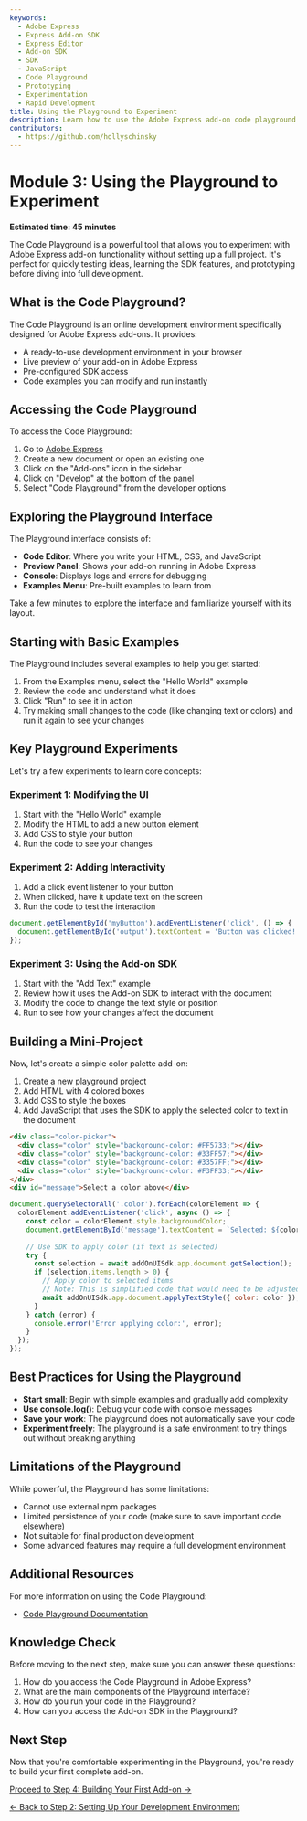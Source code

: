 ```yaml
---
keywords:
  - Adobe Express
  - Express Add-on SDK
  - Express Editor
  - Add-on SDK
  - SDK
  - JavaScript
  - Code Playground
  - Prototyping
  - Experimentation
  - Rapid Development
title: Using the Playground to Experiment
description: Learn how to use the Adobe Express add-on code playground for rapid prototyping and experimentation.
contributors:
  - https://github.com/hollyschinsky
---
```


# Module 3: Using the Playground to Experiment

**Estimated time: 45 minutes**

The Code Playground is a powerful tool that allows you to experiment with Adobe Express add-on functionality without setting up a full project. It's perfect for quickly testing ideas, learning the SDK features, and prototyping before diving into full development.

## What is the Code Playground?

The Code Playground is an online development environment specifically designed for Adobe Express add-ons. It provides:

- A ready-to-use development environment in your browser
- Live preview of your add-on in Adobe Express
- Pre-configured SDK access
- Code examples you can modify and run instantly

## Accessing the Code Playground

To access the Code Playground:

1. Go to [Adobe Express](https://new.express.adobe.com/)
2. Create a new document or open an existing one
3. Click on the "Add-ons" icon in the sidebar
4. Click on "Develop" at the bottom of the panel
5. Select "Code Playground" from the developer options

## Exploring the Playground Interface

The Playground interface consists of:

- **Code Editor**: Where you write your HTML, CSS, and JavaScript
- **Preview Panel**: Shows your add-on running in Adobe Express
- **Console**: Displays logs and errors for debugging
- **Examples Menu**: Pre-built examples to learn from

Take a few minutes to explore the interface and familiarize yourself with its layout.

## Starting with Basic Examples

The Playground includes several examples to help you get started:

1. From the Examples menu, select the "Hello World" example
2. Review the code and understand what it does
3. Click "Run" to see it in action
4. Try making small changes to the code (like changing text or colors) and run it again to see your changes

## Key Playground Experiments

Let's try a few experiments to learn core concepts:

### Experiment 1: Modifying the UI

1. Start with the "Hello World" example
2. Modify the HTML to add a new button element
3. Add CSS to style your button
4. Run the code to see your changes

### Experiment 2: Adding Interactivity

1. Add a click event listener to your button
2. When clicked, have it update text on the screen
3. Run the code to test the interaction

```javascript
document.getElementById('myButton').addEventListener('click', () => {
  document.getElementById('output').textContent = 'Button was clicked!';
});
```

### Experiment 3: Using the Add-on SDK

1. Start with the "Add Text" example
2. Review how it uses the Add-on SDK to interact with the document
3. Modify the code to change the text style or position
4. Run to see how your changes affect the document

## Building a Mini-Project

Now, let's create a simple color palette add-on:

1. Create a new playground project
2. Add HTML with 4 colored boxes
3. Add CSS to style the boxes
4. Add JavaScript that uses the SDK to apply the selected color to text in the document

```html
<div class="color-picker">
  <div class="color" style="background-color: #FF5733;"></div>
  <div class="color" style="background-color: #33FF57;"></div>
  <div class="color" style="background-color: #3357FF;"></div>
  <div class="color" style="background-color: #F3FF33;"></div>
</div>
<div id="message">Select a color above</div>
```

```javascript
document.querySelectorAll('.color').forEach(colorElement => {
  colorElement.addEventListener('click', async () => {
    const color = colorElement.style.backgroundColor;
    document.getElementById('message').textContent = `Selected: ${color}`;
    
    // Use SDK to apply color (if text is selected)
    try {
      const selection = await addOnUISdk.app.document.getSelection();
      if (selection.items.length > 0) {
        // Apply color to selected items
        // Note: This is simplified code that would need to be adjusted for the actual API
        await addOnUISdk.app.document.applyTextStyle({ color: color });
      }
    } catch (error) {
      console.error('Error applying color:', error);
    }
  });
});
```

## Best Practices for Using the Playground

- **Start small**: Begin with simple examples and gradually add complexity
- **Use console.log()**: Debug your code with console messages
- **Save your work**: The playground does not automatically save your code
- **Experiment freely**: The playground is a safe environment to try things out without breaking anything

## Limitations of the Playground

While powerful, the Playground has some limitations:

- Cannot use external npm packages
- Limited persistence of your code (make sure to save important code elsewhere)
- Not suitable for final production development
- Some advanced features may require a full development environment

## Additional Resources

For more information on using the Code Playground:

- [Code Playground Documentation](../../guides/getting_started/code_playground.md)

## Knowledge Check

Before moving to the next step, make sure you can answer these questions:

1. How do you access the Code Playground in Adobe Express?
2. What are the main components of the Playground interface?
3. How do you run your code in the Playground?
4. How can you access the Add-on SDK in the Playground?

## Next Step

Now that you're comfortable experimenting in the Playground, you're ready to build your first complete add-on.

[Proceed to Step 4: Building Your First Add-on →](beginner-step4.md)

[← Back to Step 2: Setting Up Your Development Environment](beginner-step2.md) 